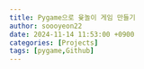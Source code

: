 ```yaml
---
title: Pygame으로 윷놀이 게임 만들기
author: soooyeon22
date: 2024-11-14 11:53:00 +0900
categories: [Projects]
tags: [pygame,Github]
---
```

